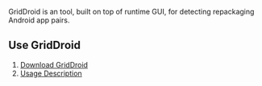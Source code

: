 GridDroid is an tool, built on top of runtime GUI, for detecting repackaging Android app pairs.


## Use GridDroid
1. [Download GridDroid](https/github.com)
2. [Usage Description](usage.md)
